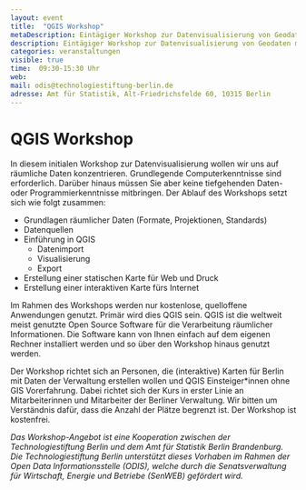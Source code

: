 ```yaml
---
layout: event
title:  "QGIS Workshop"
metaDescription: Eintägiger Workshop zur Datenvisualisierung von Geodaten mit der Open Source Software QGIS.
description: Eintägiger Workshop zur Datenvisualisierung von Geodaten mit der Open Source Software QGIS.
categories: veranstaltungen
visible: true
time:  09:30-15:30 Uhr
web: 
mail: odis@technologiestiftung-berlin.de
adresse: Amt für Statistik, Alt-Friedrichsfelde 60, 10315 Berlin
---
```


# QGIS Workshop

In diesem initialen Workshop zur Datenvisualisierung wollen wir uns auf räumliche Daten konzentrieren. Grundlegende Computerkenntnisse sind erforderlich. Darüber hinaus müssen Sie aber keine tiefgehenden Daten- oder Programmierkenntnisse mitbringen. Der Ablauf des Workshops setzt sich wie folgt zusammen:

- Grundlagen räumlicher Daten (Formate, Projektionen, Standards)
- Datenquellen
- Einführung in QGIS
    - Datenimport
    - Visualisierung
    - Export
- Erstellung einer statischen Karte für Web und Druck
- Erstellung einer interaktiven Karte fürs Internet

Im Rahmen des Workshops werden nur kostenlose, quelloffene Anwendungen genutzt. Primär wird dies QGIS sein. QGIS ist die weltweit meist genutzte Open Source Software für die Verarbeitung räumlicher Informationen. Die Software kann von Ihnen einfach auf dem eigenen Rechner installiert werden und so über den Workshop hinaus genutzt werden.

Der Workshop richtet sich an Personen, die (interaktive) Karten für Berlin mit Daten der Verwaltung erstellen wollen und QGIS Einsteiger*innen ohne GIS Vorerfahrung. 
Dabei richtet sich der Kurs in erster Linie an Mitarbeiterinnen und Mitarbeiter der Berliner Verwaltung. Wir bitten um Verständnis dafür, dass die Anzahl der Plätze begrenzt ist.
Der Workshop ist kostenfrei.

*Das Workshop-Angebot ist eine Kooperation zwischen der Technologiestiftung Berlin und dem Amt für Statistik Berlin Brandenburg. Die Technologiestiftung Berlin unterstützt dieses Vorhaben im Rahmen der Open Data Informationsstelle (ODIS), welche durch die Senatsverwaltung für Wirtschaft, Energie und Betriebe (SenWEB) gefördert wird.*
